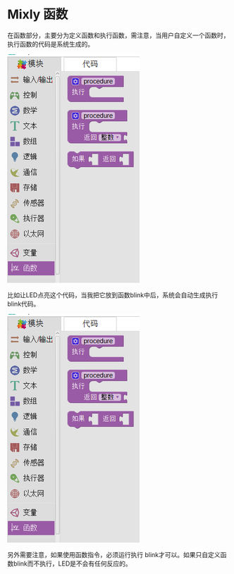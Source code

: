 # Mixly 函数
在函数部分，主要分为定义函数和执行函数，需注意，当用户自定义一个函数时，执行函数的代码是系统生成的。

![](images/14/function1.png)

比如让LED点亮这个代码，当我把它放到函数blink中后，系统会自动生成执行 blink代码。

![](images/14/function1.png)

另外需要注意，如果使用函数指令，必须运行执行 blink才可以。如果只自定义函数blink而不执行，LED是不会有任何反应的。